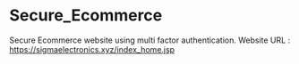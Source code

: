 # Secure_Ecommerce
Secure Ecommerce website using multi factor authentication.
 Website URL :  https://sigmaelectronics.xyz/index_home.jsp
